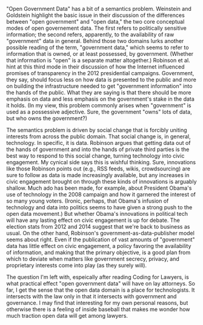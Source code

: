 "Open Government Data" has a bit of a semantics problem. Weinstein and Goldstein highlight the basic issue in their discussion of the differences between "open government" and "open data," the two core conceptual modes of open governement data. The first refers to politically sensitive information; the second refers, apparently, to the availability of raw "government" data in general. Behind those two domains lurks another possible reading of the term, "government data," which seems to refer to information that is owned, or at least possessed, by government. (Whether that information is "open" is a separate matter altogether.) Robinson et al. hint at this third mode in their discussion of how the Internet influenced promises of transparency in the 2012 presidential campaigns. Government, they say, should focus less on how data is presented to the public and more on building the infrastructure needed to get "government information" into the hands of the public. What they are saying is that there should be more emphasis on data and less emphasis on the government's stake in the data it holds. (In my view, this problem commonly arises when "government" is used as a possessive adjective. Sure, the government "owns" lots of data, but who owns the government?)

The semantics problem is driven by social change that is forcibly uniting interests from across the public domain. That social change is, in general, technology. In specific, it is data. Robinson argues that getting data out of the hands of government and into the hands of private third parties is the best way to respond to this social change, turning technology into civic engagement. My cynical side says this is wishful thinking. Sure, innovations like those Robinson points out (e.g., RSS feeds, wikis, crowdsourcing) are sure to follow as data is made increasingly available, but any increases in civic engagement brought on through these kinds of innovations is arguably shallow. Much ado has been made, for example, about President Obama's use of technology in the 2008 campaign and how it garnered the interest of so many young voters. (Ironic, perhaps, that Obama's infusion of technology and data into politics seems to have given a strong push to the open data movement.) But whether Obama's innovations in political tech will have any lasting effect on civic engagement is up for debate. The election stats from 2012 and 2014 suggest that we're back to business as usual. On the other hand, Robinson's government-as-data-publisher model seems about right. Even if the publication of vast amounts of "government" data has little effect on civic engagement, a policy favoring the availability of information, and making that the primary objective, is a good plan from which to deviate when matters like government secrecy, privacy, and proprietary interests come into play (as they surely will). 

The question I'm left with, espeically after reading Coding for Lawyers, is what practical effect "open government data" will have on lay attorneys. So far, I get the sense that the open data domain is a place for technologists. It intersects with the law only in that it intersects with government and governance. I may find that interesting for my own personal reasons, but otherwise there is a feeling of inside baseball that makes me wonder how much traction open data will get among lawyers. 
